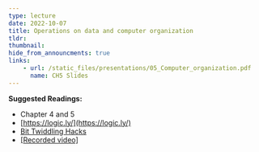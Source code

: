 ```yaml
---
type: lecture
date: 2022-10-07
title: Operations on data and computer organization
tldr: 
thumbnail: 
hide_from_announcments: true
links: 
    - url: /static_files/presentations/05_Computer_organization.pdf
      name: CH5 Slides 
---
```

**Suggested Readings:**
- Chapter 4 and 5
- [https://logic.ly/](https://logic.ly/)
- [Bit Twiddling Hacks](http://graphics.stanford.edu/~seander/bithacks.html)
- [[Recorded video]](https://youtube.com/playlist?list=PLHNZtBNWQ-86Tw6gU7srs9WunETDHWOPu)
